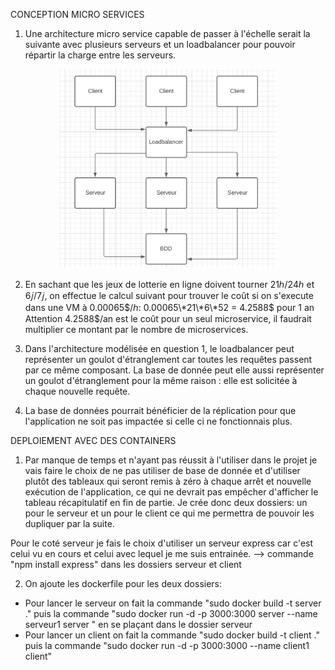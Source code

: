 CONCEPTION MICRO SERVICES

1. Une architecture micro service capable de passer à l'échelle serait la suivante avec plusieurs serveurs et un loadbalancer pour pouvoir répartir la charge entre les serveurs.
<p align="center">
  <img src="architecture.png" width="350" title="architecture">
</p>

2. En sachant que les jeux de lotterie en ligne doivent tourner 21ℎ/24ℎ et 6𝑗/7𝑗, on effectue le calcul suivant pour trouver le coût si on s'execute dans une VM à 0.00065$/ℎ:
0.00065\*21\*6\*52 = 4.2588$ pour 1 an
Attention 4.2588$/an est le coût pour un seul microservice, il faudrait multiplier ce montant par le nombre de microservices.

3. Dans l'architecture modélisée en question 1, le loadbalancer peut représenter un goulot d'étranglement car toutes les requêtes passent par ce même composant. La base de donnée peut elle aussi représenter un goulot d'étranglement pour la même raison : elle est solicitée à chaque nouvelle requête.

4. La base de données pourrait bénéficier de la réplication pour que l'application ne soit pas impactée si celle ci ne fonctionnais plus.

DEPLOIEMENT AVEC DES CONTAINERS

1. Par manque de temps et n'ayant pas réussit à l'utiliser dans le projet je vais faire le choix de ne pas utiliser de base de donnée et d'utiliser plutôt des tableaux qui seront remis à zéro à chaque arrêt et nouvelle exécution de l'application, ce qui ne devrait pas empêcher d'afficher le tableau récapitulatif en fin de partie.
Je crée donc deux dossiers: un pour le serveur et un pour le client ce qui me permettra de pouvoir les dupliquer par la suite.

Pour le coté serveur je fais le choix d'utiliser un serveur express car c'est celui vu en cours et celui avec lequel je me suis entrainée. --> commande "npm install express" dans les dossiers serveur et client

2. On ajoute les dockerfile pour les deux dossiers:
- Pour lancer le serveur on fait la commande "sudo docker build -t server ." puis la commande "sudo docker run -d -p 3000:3000 server --name serveur1 server " en se plaçant dans le dossier serveur
- Pour lancer un client on fait la commande "sudo docker build -t client ." puis la commande "sudo docker run -d -p 3000:3000 --name client1 client"



